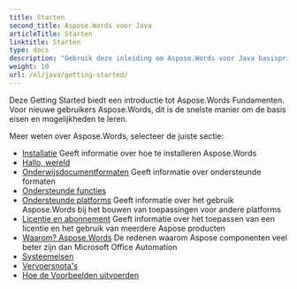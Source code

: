 ```yaml
---
title: Starten
second_title: Aspose.Words voor Java
articleTitle: Starten
linktitle: Starten
type: docs
description: "Gebruik deze inleiding om Aspose.Words voor Java basisprincipes om de waarde van Aspose.Words Voor je zaken."
weight: 10
url: /nl/java/getting-started/
---
```


Deze Getting Started biedt een introductie tot Aspose.Words Fundamenten. Voor nieuwe gebruikers Aspose.Words, dit is de snelste manier om de basis eisen en mogelijkheden te leren.

Meer weten over Aspose.Words, selecteer de juiste sectie:

- [Installatie](/words/nl/java/installation/) Geeft informatie over hoe te installeren Aspose.Words
- [Hallo, wereld](/words/nl/java/hello-world/)
- [Onderwijsdocumentformaten](/words/nl/java/supported-document-formats/) Geeft informatie over ondersteunde formaten
- [Ondersteunde functies](/words/nl/java/features/)
- [Ondersteunde platforms](https://docs.aspose.com/words/java/platforms-and-interoperability/) Geeft informatie over het gebruik Aspose.Words bij het bouwen van toepassingen voor andere platforms
- [Licentie en abonnement](/words/nl/java/licensing/) Geeft informatie over het toepassen van een licentie en het gebruik van meerdere Aspose producten
- [Waarom? Aspose.Words](https://docs.aspose.com/words/java/aspose-words-or-other-solutions/) De redenen waarom Aspose componenten veel beter zijn dan Microsoft Office Automation
- [Systeemeisen](/words/nl/java/system-requirements/)
- [Vervoersnota's](/words/nl/java/security/)
- [Hoe de Voorbeelden uitvoerden](/words/nl/java/how-to-run-the-examples/)
